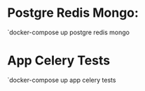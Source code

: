 # Postgre Redis Mongo:
`docker-compose up postgre redis mongo

# App Celery Tests
`docker-compose up app celery tests
